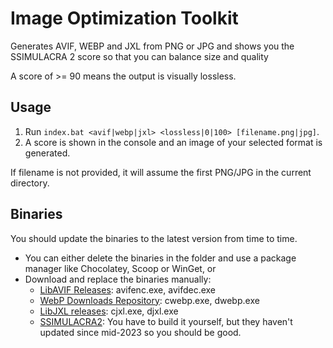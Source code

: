 # Image Optimization Toolkit

Generates AVIF, WEBP and JXL from PNG or JPG and shows you the SSIMULACRA 2 score so that you can balance size and quality

A score of >= 90 means the output is visually lossless.

## Usage

1. Run `index.bat <avif|webp|jxl> <lossless|0|100> [filename.png|jpg]`.
2. A score is shown in the console and an image of your selected format is generated.

If filename is not provided, it will assume the first PNG/JPG in the current directory.

## Binaries

You should update the binaries to the latest version from time to time.

- You can either delete the binaries in the folder and use a package manager like Chocolatey, Scoop or WinGet, or
- Download and replace the binaries manually:
  - [LibAVIF Releases](https://github.com/AOMediaCodec/libavif/releases): avifenc.exe, avifdec.exe
  - [WebP Downloads Repository](https://storage.googleapis.com/downloads.webmproject.org/releases/webp/index.html): cwebp.exe, dwebp.exe
  - [LibJXL releases](https://github.com/libjxl/libjxl/releases): cjxl.exe, djxl.exe
  - [SSIMULACRA2](https://github.com/cloudinary/ssimulacra2): You have to build it yourself, but they haven't updated since mid-2023 so you should be good.
